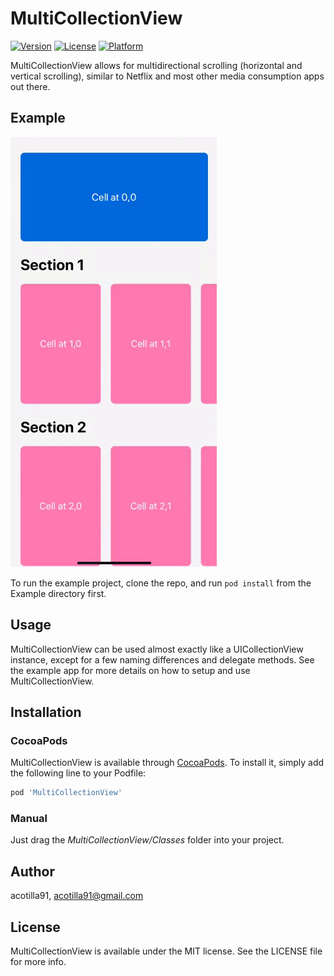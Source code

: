
# MultiCollectionView

[![Version](https://img.shields.io/cocoapods/v/MultiCollectionView.svg?style=flat)](https://cocoapods.org/pods/MultiCollectionView)
[![License](https://img.shields.io/cocoapods/l/MultiCollectionView.svg?style=flat)](https://cocoapods.org/pods/MultiCollectionView)
[![Platform](https://img.shields.io/cocoapods/p/MultiCollectionView.svg?style=flat)](https://cocoapods.org/pods/MultiCollectionView)

MultiCollectionView allows for multidirectional scrolling (horizontal and vertical scrolling), similar to Netflix and most other media consumption apps out there.

## Example

![Demo](https://github.com/acotilla91/MultiCollectionView/blob/master/MultiCollectionView-demo.gif)

To run the example project, clone the repo, and run `pod install` from the Example directory first.

## Usage

MultiCollectionView can be used almost exactly like a UICollectionView instance, except for a few naming differences and delegate methods. See the example app for more details on how to setup and use MultiCollectionView. 

## Installation

### CocoaPods

MultiCollectionView is available through [CocoaPods](https://cocoapods.org). To install
it, simply add the following line to your Podfile:

```ruby
pod 'MultiCollectionView'
```

### Manual

Just drag the *MultiCollectionView/Classes* folder into your project.

## Author

acotilla91, acotilla91@gmail.com

## License

MultiCollectionView is available under the MIT license. See the LICENSE file for more info.
